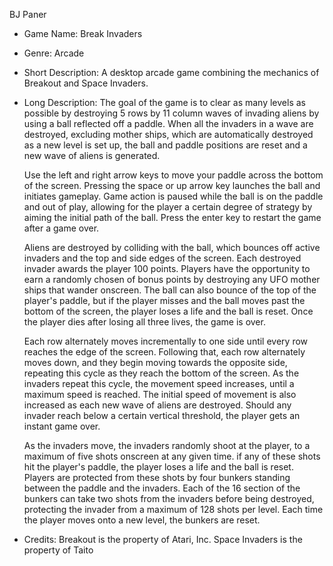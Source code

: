 BJ Paner

* Game Name:
	Break Invaders
  
* Genre:
	Arcade

* Short Description:
	A desktop arcade game combining the mechanics of Breakout and Space Invaders.

* Long Description:
	The goal of the game is to clear as many levels as possible by destroying 5 rows by 11 column waves of invading aliens by using a ball reflected off a paddle. When all the invaders in a wave are destroyed, excluding mother ships, which are automatically destroyed as a new level is set up, the ball and paddle positions are reset and a new wave of aliens is generated. 
  
  Use the left and right arrow keys to move your paddle across the bottom of the screen. Pressing the space or up arrow key launches the ball and initiates gameplay. Game action is paused while the ball is on the paddle and out of play, allowing for the player a certain degree of strategy by aiming the initial path of the ball. Press the enter key to restart the game after a game over.
  
  Aliens are destroyed by colliding with the ball, which bounces off active invaders and the top and side edges of the screen. Each destroyed invader awards the player 100 points. Players have the opportunity to earn a randomly chosen of bonus points by destroying any UFO mother ships that wander onscreen. The ball can also bounce of the top of the player's paddle, but if the player misses and the ball moves past the bottom of the screen, the player loses a life and the ball is reset. Once the player dies after losing all three lives, the game is over.

  Each row alternately moves incrementally to one side until every row reaches the edge of the screen. Following that, each row alternately moves down, and they begin moving towards the opposite side, repeating this cycle as they reach the bottom of the screen. As the invaders repeat this cycle, the movement speed increases, until a maximum speed is reached. The initial speed of movement is also increased as each new wave of aliens are destroyed. Should any invader reach below a certain vertical threshold, the player gets an instant game over.

  As the invaders move, the invaders randomly shoot at the player, to a maximum of five shots onscreen at any given time. if any of these shots hit the player's paddle, the player loses a life and the ball is reset. Players are protected from these shots by four bunkers standing between the paddle and the invaders. Each of the 16 section of the bunkers can take two shots from the invaders before being destroyed, protecting the invader from a maximum of 128 shots per level. Each time the player moves onto a new level, the bunkers are reset.

* Credits:
	Breakout is the property of Atari, Inc.
	Space Invaders is the property of Taito
